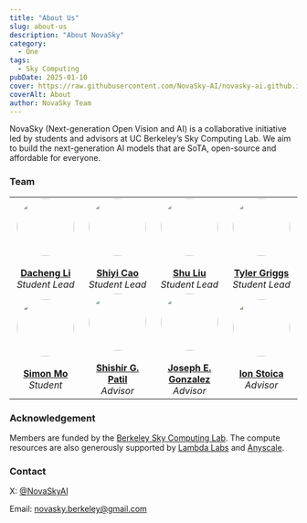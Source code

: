 ```yaml
---
title: "About Us"
slug: about-us
description: "About NovaSky"
category:
  - One
tags:
  - Sky Computing
pubDate: 2025-01-10
cover: https://raw.githubusercontent.com/NovaSky-AI/novasky-ai.github.io/main/assets/images/novasky3.jpg
coverAlt: About
author: NovaSky Team
---
```


NovaSky (Next-generation Open Vision and AI) is a collaborative initiative led by students and advisors at UC Berkeley’s Sky Computing Lab. We aim to build the next-generation AI models that are SoTA, open-source and affordable for everyone. 

### Team

<table style="table-layout: fixed; width: 100%; border-collapse: collapse;">
  <tr>
    <td style="width: 25%; text-align: center; vertical-align: middle; height: 150px;">
      <img 
        src="https://raw.githubusercontent.com/NovaSky-AI/novasky-ai.github.io/main/assets/about-us/dacheng-profile.jpg" 
        width="100" 
        style="display: block; margin: 0 auto; border-radius:50%;" 
      /><br>
      <strong><a href="https://dachengli1.github.io/">Dacheng Li</a></strong><br>
      <em>Student Lead</em>
    </td>
    <td style="width: 25%; text-align: center; vertical-align: middle; height: 150px;">
      <img 
        src="https://raw.githubusercontent.com/NovaSky-AI/novasky-ai.github.io/main/assets/about-us/IMG_9026.jpeg" 
        width="100" 
        style="display: block; margin: 0 auto; border-radius:50%;" 
      /><br>
      <strong><a href="https://shiyicao.com">Shiyi Cao</a></strong><br>
      <em>Student Lead</em>
    </td>
    <td style="width: 25%; text-align: center; vertical-align: middle; height: 150px;">
      <img
        src="https://raw.githubusercontent.com/NovaSky-AI/novasky-ai.github.io/main/assets/about-us/shu-profile.jpg"
        width="100"
        style="display: block; margin: 0 auto; border-radius:50%;"
      /><br>
      <strong><a href="https://www.linkedin.com/in/slynl/">Shu Liu</a></strong><br>
      <em>Student Lead</em>
    </td>
    <td style="width: 25%; text-align: center; vertical-align: middle; height: 150px;">
      <img
        src="https://raw.githubusercontent.com/NovaSky-AI/novasky-ai.github.io/main/assets/about-us/tyler_profile.png"
        width="100"
        style="display: block; margin: 0 auto; border-radius:50%;"
      /><br>
      <strong><a href="https://tyler-griggs.github.io/">Tyler Griggs</a></strong><br>
      <em>Student Lead</em>
    </td>
  </tr>

  <tr>
    <td style="text-align: center; vertical-align: middle; height: 150px;">
      <img
        src="https://raw.githubusercontent.com/NovaSky-AI/novasky-ai.github.io/main/assets/about-us/simon-profile.jpg"
        width="100"
        style="display: block; margin: 0 auto; border-radius:50%;"
      /><br>
      <strong><a href="https://github.com/simon-mo">Simon Mo</a></strong><br>
      <em>Student</em>
    </td>
    <td style="text-align: center; vertical-align: middle; height: 150px;">
      <img
        src="https://raw.githubusercontent.com/NovaSky-AI/novasky-ai.github.io/main/assets/about-us/shishir-profile.jpg"
        width="100"
        style="display: block; margin: 0 auto; border-radius:50%;"
      /><br>
      <strong><a href="https://shishirpatil.github.io/">Shishir G. Patil</a></strong><br>
      <em>Advisor</em>
    </td>
    <td style="text-align: center; vertical-align: middle; height: 150px;">
      <img
        src="https://raw.githubusercontent.com/NovaSky-AI/novasky-ai.github.io/main/assets/about-us/joey-profile.jpg"
        width="100"
        style="display: block; margin: 0 auto; border-radius:50%;"
      /><br>
      <strong><a href="https://people.eecs.berkeley.edu/~jegonzal/">Joseph E. Gonzalez</a></strong><br>
      <em>Advisor</em>
    </td>
    <td style="text-align: center; vertical-align: middle; height: 150px;">
      <img
        src="https://raw.githubusercontent.com/NovaSky-AI/novasky-ai.github.io/main/assets/about-us/ion-profile.png"
        width="100"
        style="display: block; margin: 0 auto; border-radius:50%;"
      /><br>
      <strong><a href="https://people.eecs.berkeley.edu/~istoica/">Ion Stoica</a></strong><br>
      <em>Advisor</em>
    </td>
  </tr>
</table>






### Acknowledgement
Members are funded by the [Berkeley Sky Computing Lab](https://sky.cs.berkeley.edu/). The compute resources are also generously supported by [Lambda Labs](https://lambdalabs.com/) and [Anyscale](https://www.anyscale.com/).

### Contact
X: [@NovaSkyAI](https://x.com/NovaSkyAI)


Email: novasky.berkeley@gmail.com
